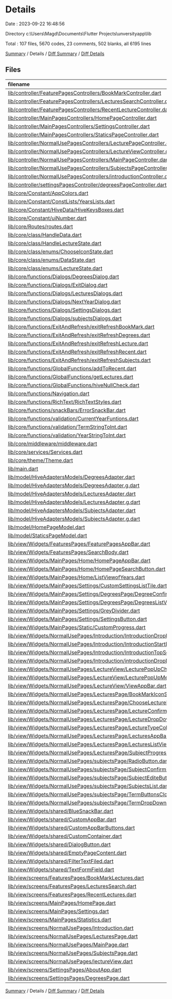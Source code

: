 # Details

Date : 2023-09-22 16:48:56

Directory c:\\Users\\Magd\\Documents\\Flutter Projects\\unversityapp\\lib

Total : 107 files,  5670 codes, 23 comments, 502 blanks, all 6195 lines

[Summary](results.md) / Details / [Diff Summary](diff.md) / [Diff Details](diff-details.md)

## Files
| filename | language | code | comment | blank | total |
| :--- | :--- | ---: | ---: | ---: | ---: |
| [lib/controller/FeaturePagesControllers/BookMarkController.dart](/lib/controller/FeaturePagesControllers/BookMarkController.dart) | Dart | 119 | 0 | 8 | 127 |
| [lib/controller/FeaturePagesControllers/LecturesSearchController.dart](/lib/controller/FeaturePagesControllers/LecturesSearchController.dart) | Dart | 134 | 0 | 11 | 145 |
| [lib/controller/FeaturePagesControllers/RecentLectureController.dart](/lib/controller/FeaturePagesControllers/RecentLectureController.dart) | Dart | 95 | 1 | 9 | 105 |
| [lib/controller/MainPagesControllers/HomePageController.dart](/lib/controller/MainPagesControllers/HomePageController.dart) | Dart | 27 | 0 | 6 | 33 |
| [lib/controller/MainPagesControllers/SettingsController.dart](/lib/controller/MainPagesControllers/SettingsController.dart) | Dart | 136 | 1 | 11 | 148 |
| [lib/controller/MainPagesControllers/StaticsPageController.dart](/lib/controller/MainPagesControllers/StaticsPageController.dart) | Dart | 104 | 0 | 8 | 112 |
| [lib/controller/NormalUsePagesControllers/LecturePageController.dart](/lib/controller/NormalUsePagesControllers/LecturePageController.dart) | Dart | 484 | 0 | 44 | 528 |
| [lib/controller/NormalUsePagesControllers/LectureViewController.dart](/lib/controller/NormalUsePagesControllers/LectureViewController.dart) | Dart | 177 | 0 | 17 | 194 |
| [lib/controller/NormalUsePagesControllers/MainPageController.dart](/lib/controller/NormalUsePagesControllers/MainPageController.dart) | Dart | 60 | 0 | 10 | 70 |
| [lib/controller/NormalUsePagesControllers/SubjectsPageController.dart](/lib/controller/NormalUsePagesControllers/SubjectsPageController.dart) | Dart | 334 | 2 | 28 | 364 |
| [lib/controller/NormalUsePagesControllers/introductionController.dart](/lib/controller/NormalUsePagesControllers/introductionController.dart) | Dart | 113 | 1 | 14 | 128 |
| [lib/controller/settingsPagesController/degreesPageController.dart](/lib/controller/settingsPagesController/degreesPageController.dart) | Dart | 153 | 0 | 14 | 167 |
| [lib/core/Constant/AppColors.dart](/lib/core/Constant/AppColors.dart) | Dart | 24 | 0 | 2 | 26 |
| [lib/core/Constant/ConstLists/YearsLists.dart](/lib/core/Constant/ConstLists/YearsLists.dart) | Dart | 21 | 0 | 2 | 23 |
| [lib/core/Constant/HiveData/HiveKeysBoxes.dart](/lib/core/Constant/HiveData/HiveKeysBoxes.dart) | Dart | 25 | 0 | 2 | 27 |
| [lib/core/Constant/uiNumber.dart](/lib/core/Constant/uiNumber.dart) | Dart | 6 | 0 | 2 | 8 |
| [lib/core/Routes/routes.dart](/lib/core/Routes/routes.dart) | Dart | 41 | 0 | 3 | 44 |
| [lib/core/class/HandleData.dart](/lib/core/class/HandleData.dart) | Dart | 24 | 0 | 2 | 26 |
| [lib/core/class/HandleLectureState.dart](/lib/core/class/HandleLectureState.dart) | Dart | 47 | 0 | 3 | 50 |
| [lib/core/class/enums/ChooseIconState.dart](/lib/core/class/enums/ChooseIconState.dart) | Dart | 1 | 0 | 1 | 2 |
| [lib/core/class/enums/DataState.dart](/lib/core/class/enums/DataState.dart) | Dart | 1 | 0 | 1 | 2 |
| [lib/core/class/enums/LectureState.dart](/lib/core/class/enums/LectureState.dart) | Dart | 1 | 0 | 1 | 2 |
| [lib/core/functions/Dialogs/DegreesDialog.dart](/lib/core/functions/Dialogs/DegreesDialog.dart) | Dart | 47 | 0 | 3 | 50 |
| [lib/core/functions/Dialogs/ExitDialog.dart](/lib/core/functions/Dialogs/ExitDialog.dart) | Dart | 16 | 0 | 3 | 19 |
| [lib/core/functions/Dialogs/LecturesDialogs.dart](/lib/core/functions/Dialogs/LecturesDialogs.dart) | Dart | 125 | 0 | 5 | 130 |
| [lib/core/functions/Dialogs/NextYearDialog.dart](/lib/core/functions/Dialogs/NextYearDialog.dart) | Dart | 19 | 0 | 3 | 22 |
| [lib/core/functions/Dialogs/SettingsDialogs.dart](/lib/core/functions/Dialogs/SettingsDialogs.dart) | Dart | 28 | 0 | 2 | 30 |
| [lib/core/functions/Dialogs/subjectsDialogs.dart](/lib/core/functions/Dialogs/subjectsDialogs.dart) | Dart | 87 | 2 | 7 | 96 |
| [lib/core/functions/ExitAndRefresh/exitRefreshBookMark.dart](/lib/core/functions/ExitAndRefresh/exitRefreshBookMark.dart) | Dart | 10 | 0 | 3 | 13 |
| [lib/core/functions/ExitAndRefresh/exitRefreshDegrees.dart](/lib/core/functions/ExitAndRefresh/exitRefreshDegrees.dart) | Dart | 7 | 0 | 3 | 10 |
| [lib/core/functions/ExitAndRefresh/exitRefreshLecture.dart](/lib/core/functions/ExitAndRefresh/exitRefreshLecture.dart) | Dart | 12 | 0 | 3 | 15 |
| [lib/core/functions/ExitAndRefresh/exitRefreshRecent.dart](/lib/core/functions/ExitAndRefresh/exitRefreshRecent.dart) | Dart | 22 | 0 | 4 | 26 |
| [lib/core/functions/ExitAndRefresh/exitRefreshSubjects.dart](/lib/core/functions/ExitAndRefresh/exitRefreshSubjects.dart) | Dart | 7 | 0 | 3 | 10 |
| [lib/core/functions/GlobalFunctions/addToRecent.dart](/lib/core/functions/GlobalFunctions/addToRecent.dart) | Dart | 22 | 0 | 3 | 25 |
| [lib/core/functions/GlobalFunctions/getLectures.dart](/lib/core/functions/GlobalFunctions/getLectures.dart) | Dart | 13 | 0 | 3 | 16 |
| [lib/core/functions/GlobalFunctions/hiveNullCheck.dart](/lib/core/functions/GlobalFunctions/hiveNullCheck.dart) | Dart | 10 | 0 | 3 | 13 |
| [lib/core/functions/Navigation.dart](/lib/core/functions/Navigation.dart) | Dart | 12 | 0 | 3 | 15 |
| [lib/core/functions/RichText/RichTextStyles.dart](/lib/core/functions/RichText/RichTextStyles.dart) | Dart | 24 | 0 | 5 | 29 |
| [lib/core/functions/snackBars/ErrorSnackBar.dart](/lib/core/functions/snackBars/ErrorSnackBar.dart) | Dart | 8 | 0 | 3 | 11 |
| [lib/core/functions/validation/CurrentYearFuntions.dart](/lib/core/functions/validation/CurrentYearFuntions.dart) | Dart | 129 | 3 | 4 | 136 |
| [lib/core/functions/validation/TermStringToInt.dart](/lib/core/functions/validation/TermStringToInt.dart) | Dart | 32 | 0 | 2 | 34 |
| [lib/core/functions/validation/YearStringToInt.dart](/lib/core/functions/validation/YearStringToInt.dart) | Dart | 47 | 0 | 2 | 49 |
| [lib/core/middleware/middleware.dart](/lib/core/middleware/middleware.dart) | Dart | 17 | 0 | 3 | 20 |
| [lib/core/services/Services.dart](/lib/core/services/Services.dart) | Dart | 20 | 0 | 4 | 24 |
| [lib/core/theme/Theme.dart](/lib/core/theme/Theme.dart) | Dart | 129 | 0 | 4 | 133 |
| [lib/main.dart](/lib/main.dart) | Dart | 28 | 0 | 4 | 32 |
| [lib/model/HiveAdaptersModels/DegreesAdapter.dart](/lib/model/HiveAdaptersModels/DegreesAdapter.dart) | Dart | 10 | 0 | 2 | 12 |
| [lib/model/HiveAdaptersModels/DegreesAdapter.g.dart](/lib/model/HiveAdaptersModels/DegreesAdapter.g.dart) | Dart | 33 | 4 | 8 | 45 |
| [lib/model/HiveAdaptersModels/LecturesAdapter.dart](/lib/model/HiveAdaptersModels/LecturesAdapter.dart) | Dart | 33 | 0 | 2 | 35 |
| [lib/model/HiveAdaptersModels/LecturesAdapter.g.dart](/lib/model/HiveAdaptersModels/LecturesAdapter.g.dart) | Dart | 53 | 4 | 8 | 65 |
| [lib/model/HiveAdaptersModels/SubjectsAdapter.dart](/lib/model/HiveAdaptersModels/SubjectsAdapter.dart) | Dart | 18 | 0 | 2 | 20 |
| [lib/model/HiveAdaptersModels/SubjectsAdapter.g.dart](/lib/model/HiveAdaptersModels/SubjectsAdapter.g.dart) | Dart | 39 | 4 | 8 | 51 |
| [lib/model/HomePageModel.dart](/lib/model/HomePageModel.dart) | Dart | 4 | 0 | 1 | 5 |
| [lib/model/StaticsPageModel.dart](/lib/model/StaticsPageModel.dart) | Dart | 12 | 0 | 2 | 14 |
| [lib/view/Widgets/FeaturesPages/FeaturePagesAppBar.dart](/lib/view/Widgets/FeaturesPages/FeaturePagesAppBar.dart) | Dart | 38 | 0 | 3 | 41 |
| [lib/view/Widgets/FeaturesPages/SearchBody.dart](/lib/view/Widgets/FeaturesPages/SearchBody.dart) | Dart | 49 | 0 | 5 | 54 |
| [lib/view/Widgets/MainPages/Home/HomePageAppBar.dart](/lib/view/Widgets/MainPages/Home/HomePageAppBar.dart) | Dart | 33 | 0 | 3 | 36 |
| [lib/view/Widgets/MainPages/Home/HomePageSearchButton.dart](/lib/view/Widgets/MainPages/Home/HomePageSearchButton.dart) | Dart | 49 | 0 | 4 | 53 |
| [lib/view/Widgets/MainPages/Home/ListViewofYears.dart](/lib/view/Widgets/MainPages/Home/ListViewofYears.dart) | Dart | 45 | 0 | 4 | 49 |
| [lib/view/Widgets/MainPages/Settings/CustomSettingsListTile.dart](/lib/view/Widgets/MainPages/Settings/CustomSettingsListTile.dart) | Dart | 30 | 0 | 3 | 33 |
| [lib/view/Widgets/MainPages/Settings/DegreesPage/DegreeConfirmButton.dart](/lib/view/Widgets/MainPages/Settings/DegreesPage/DegreeConfirmButton.dart) | Dart | 19 | 0 | 3 | 22 |
| [lib/view/Widgets/MainPages/Settings/DegreesPage/DegreesListView.dart](/lib/view/Widgets/MainPages/Settings/DegreesPage/DegreesListView.dart) | Dart | 64 | 0 | 4 | 68 |
| [lib/view/Widgets/MainPages/Settings/GreyDivider.dart](/lib/view/Widgets/MainPages/Settings/GreyDivider.dart) | Dart | 15 | 0 | 4 | 19 |
| [lib/view/Widgets/MainPages/Settings/SettingsButton.dart](/lib/view/Widgets/MainPages/Settings/SettingsButton.dart) | Dart | 41 | 0 | 4 | 45 |
| [lib/view/Widgets/MainPages/Static/CustomProgress.dart](/lib/view/Widgets/MainPages/Static/CustomProgress.dart) | Dart | 45 | 0 | 2 | 47 |
| [lib/view/Widgets/NormalUsePages/Introduction/IntroductionDropDownButtons.dart](/lib/view/Widgets/NormalUsePages/Introduction/IntroductionDropDownButtons.dart) | Dart | 36 | 0 | 4 | 40 |
| [lib/view/Widgets/NormalUsePages/Introduction/IntroductionStartButton.dart](/lib/view/Widgets/NormalUsePages/Introduction/IntroductionStartButton.dart) | Dart | 32 | 0 | 4 | 36 |
| [lib/view/Widgets/NormalUsePages/Introduction/IntroductionTopScreen.dart](/lib/view/Widgets/NormalUsePages/Introduction/IntroductionTopScreen.dart) | Dart | 26 | 0 | 4 | 30 |
| [lib/view/Widgets/NormalUsePages/Introduction/introductionDropDownButton.dart](/lib/view/Widgets/NormalUsePages/Introduction/introductionDropDownButton.dart) | Dart | 54 | 0 | 4 | 58 |
| [lib/view/Widgets/NormalUsePages/LectureView/LecturePopUpChild.dart](/lib/view/Widgets/NormalUsePages/LectureView/LecturePopUpChild.dart) | Dart | 30 | 0 | 3 | 33 |
| [lib/view/Widgets/NormalUsePages/LectureView/LecturePopUpMenu.dart](/lib/view/Widgets/NormalUsePages/LectureView/LecturePopUpMenu.dart) | Dart | 72 | 0 | 4 | 76 |
| [lib/view/Widgets/NormalUsePages/LectureView/ViewAppBar.dart](/lib/view/Widgets/NormalUsePages/LectureView/ViewAppBar.dart) | Dart | 53 | 0 | 4 | 57 |
| [lib/view/Widgets/NormalUsePages/LecturesPage/BookMarkIconState.dart](/lib/view/Widgets/NormalUsePages/LecturesPage/BookMarkIconState.dart) | Dart | 27 | 0 | 3 | 30 |
| [lib/view/Widgets/NormalUsePages/LecturesPage/ChooseLectureButton.dart](/lib/view/Widgets/NormalUsePages/LecturesPage/ChooseLectureButton.dart) | Dart | 61 | 0 | 4 | 65 |
| [lib/view/Widgets/NormalUsePages/LecturesPage/LectureConfirmButton.dart](/lib/view/Widgets/NormalUsePages/LecturesPage/LectureConfirmButton.dart) | Dart | 19 | 0 | 4 | 23 |
| [lib/view/Widgets/NormalUsePages/LecturesPage/LectureDropDownButton.dart](/lib/view/Widgets/NormalUsePages/LecturesPage/LectureDropDownButton.dart) | Dart | 34 | 0 | 4 | 38 |
| [lib/view/Widgets/NormalUsePages/LecturesPage/LectureTypeColumn.dart](/lib/view/Widgets/NormalUsePages/LecturesPage/LectureTypeColumn.dart) | Dart | 30 | 0 | 4 | 34 |
| [lib/view/Widgets/NormalUsePages/LecturesPage/LecturesAppBar.dart](/lib/view/Widgets/NormalUsePages/LecturesPage/LecturesAppBar.dart) | Dart | 51 | 0 | 4 | 55 |
| [lib/view/Widgets/NormalUsePages/LecturesPage/LecturesListView.dart](/lib/view/Widgets/NormalUsePages/LecturesPage/LecturesListView.dart) | Dart | 92 | 0 | 4 | 96 |
| [lib/view/Widgets/NormalUsePages/LecturesPage/SubjectProgress.dart](/lib/view/Widgets/NormalUsePages/LecturesPage/SubjectProgress.dart) | Dart | 24 | 0 | 4 | 28 |
| [lib/view/Widgets/NormalUsePages/subjectsPage/RadioButton.dart](/lib/view/Widgets/NormalUsePages/subjectsPage/RadioButton.dart) | Dart | 38 | 0 | 2 | 40 |
| [lib/view/Widgets/NormalUsePages/subjectsPage/SubjectConfirmButton.dart](/lib/view/Widgets/NormalUsePages/subjectsPage/SubjectConfirmButton.dart) | Dart | 19 | 0 | 4 | 23 |
| [lib/view/Widgets/NormalUsePages/subjectsPage/SubjectEditeButton.dart](/lib/view/Widgets/NormalUsePages/subjectsPage/SubjectEditeButton.dart) | Dart | 23 | 0 | 3 | 26 |
| [lib/view/Widgets/NormalUsePages/subjectsPage/SubjectsList.dart](/lib/view/Widgets/NormalUsePages/subjectsPage/SubjectsList.dart) | Dart | 78 | 0 | 3 | 81 |
| [lib/view/Widgets/NormalUsePages/subjectsPage/TermButtonsCloumn.dart](/lib/view/Widgets/NormalUsePages/subjectsPage/TermButtonsCloumn.dart) | Dart | 32 | 0 | 4 | 36 |
| [lib/view/Widgets/NormalUsePages/subjectsPage/TermDropDownButton.dart](/lib/view/Widgets/NormalUsePages/subjectsPage/TermDropDownButton.dart) | Dart | 34 | 0 | 4 | 38 |
| [lib/view/Widgets/shared/BlueSnackBar.dart](/lib/view/Widgets/shared/BlueSnackBar.dart) | Dart | 9 | 0 | 3 | 12 |
| [lib/view/Widgets/shared/CustomAppBar.dart](/lib/view/Widgets/shared/CustomAppBar.dart) | Dart | 23 | 0 | 2 | 25 |
| [lib/view/Widgets/shared/CustomAppBarButtons.dart](/lib/view/Widgets/shared/CustomAppBarButtons.dart) | Dart | 37 | 0 | 6 | 43 |
| [lib/view/Widgets/shared/CustomContainer.dart](/lib/view/Widgets/shared/CustomContainer.dart) | Dart | 24 | 0 | 2 | 26 |
| [lib/view/Widgets/shared/DialogButton.dart](/lib/view/Widgets/shared/DialogButton.dart) | Dart | 41 | 0 | 3 | 44 |
| [lib/view/Widgets/shared/EmptyPageContent.dart](/lib/view/Widgets/shared/EmptyPageContent.dart) | Dart | 24 | 0 | 2 | 26 |
| [lib/view/Widgets/shared/FilterTextFiled.dart](/lib/view/Widgets/shared/FilterTextFiled.dart) | Dart | 46 | 0 | 3 | 49 |
| [lib/view/Widgets/shared/TextFormField.dart](/lib/view/Widgets/shared/TextFormField.dart) | Dart | 54 | 0 | 3 | 57 |
| [lib/view/screens/FeaturesPages/BookMarkLectures.dart](/lib/view/screens/FeaturesPages/BookMarkLectures.dart) | Dart | 88 | 0 | 3 | 91 |
| [lib/view/screens/FeaturesPages/LecturesSearch.dart](/lib/view/screens/FeaturesPages/LecturesSearch.dart) | Dart | 64 | 0 | 7 | 71 |
| [lib/view/screens/FeaturesPages/RecentLectures.dart](/lib/view/screens/FeaturesPages/RecentLectures.dart) | Dart | 81 | 0 | 3 | 84 |
| [lib/view/screens/MainPages/HomePage.dart](/lib/view/screens/MainPages/HomePage.dart) | Dart | 60 | 1 | 4 | 65 |
| [lib/view/screens/MainPages/Settings.dart](/lib/view/screens/MainPages/Settings.dart) | Dart | 76 | 0 | 2 | 78 |
| [lib/view/screens/MainPages/Statistics.dart](/lib/view/screens/MainPages/Statistics.dart) | Dart | 81 | 0 | 5 | 86 |
| [lib/view/screens/NormalUsePages/Introduction.dart](/lib/view/screens/NormalUsePages/Introduction.dart) | Dart | 73 | 0 | 3 | 76 |
| [lib/view/screens/NormalUsePages/LecturesPage.dart](/lib/view/screens/NormalUsePages/LecturesPage.dart) | Dart | 81 | 0 | 3 | 84 |
| [lib/view/screens/NormalUsePages/MainPage.dart](/lib/view/screens/NormalUsePages/MainPage.dart) | Dart | 50 | 0 | 4 | 54 |
| [lib/view/screens/NormalUsePages/SubjectsPage.dart](/lib/view/screens/NormalUsePages/SubjectsPage.dart) | Dart | 74 | 0 | 3 | 77 |
| [lib/view/screens/NormalUsePages/lectureView.dart](/lib/view/screens/NormalUsePages/lectureView.dart) | Dart | 63 | 0 | 4 | 67 |
| [lib/view/screens/SettingsPages/AboutApp.dart](/lib/view/screens/SettingsPages/AboutApp.dart) | Dart | 77 | 0 | 4 | 81 |
| [lib/view/screens/SettingsPages/DegreesPage.dart](/lib/view/screens/SettingsPages/DegreesPage.dart) | Dart | 51 | 0 | 2 | 53 |

[Summary](results.md) / Details / [Diff Summary](diff.md) / [Diff Details](diff-details.md)